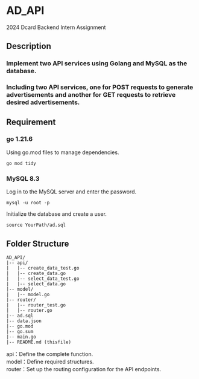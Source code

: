 # AD_API
2024 Dcard Backend Intern Assignment

## Description
### Implement two API services using Golang and MySQL as the database.  
### Including two API services, one for POST requests to generate advertisements and another for GET requests to retrieve desired advertisements.

## Requirement
### go 1.21.6
Using go.mod files to manage dependencies.
```
go mod tidy
```
 
### MySQL 8.3
Log in to the MySQL server and enter the password.
```
mysql -u root -p
```
Initialize the database and create a user.
```
source YourPath/ad.sql
```
## Folder Structure
```
AD_API/
|-- api/
|   |-- create_data_test.go
|   |-- create_data.go
|   |-- select_data_test.go
|   |-- select_data.go
|-- model/
|   |-- model.go
|-- router/
|   |-- router_test.go
|   |-- router.go
|-- ad.sql
|-- data.json
|-- go.mod
|-- go.sum
|-- main.go
|-- README.md (thisfile)
```
api：Define the complete function.  
model：Define required  structures.  
router：Set up the routing configuration for the API endpoints.  

